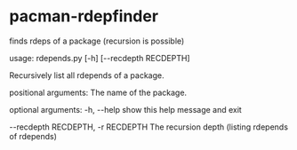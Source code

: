 pacman-rdepfinder
=================

finds rdeps of a package (recursion is possible)

usage: rdepends.py [-h] [--recdepth RECDEPTH] <package name>

Recursively list all rdepends of a package.

positional arguments:
  <package name>        The name of the package.

optional arguments:
  -h, --help            show this help message and exit

  --recdepth RECDEPTH, -r RECDEPTH
                        The recursion depth (listing rdepends of rdepends)
